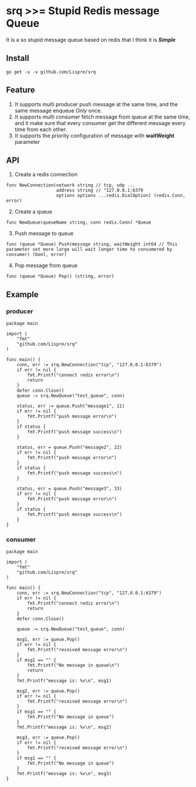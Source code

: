 # srq >>= Stupid Redis message Queue

It is a so stupid message queue based on redis that I think it is ***Simple***

## Install

```
go get -u -v github.com/Lispre/srq
```

## Feature

1. It supports multi producer push message at the same time, and the same message enqueue *Only* once.
2. It supports multi consumer fetch message from queue at the same time, and it make sure that every consumer get the different message every time from each other.
3. It supports the priority configuration of message with **waitWeight** parameter

## API

1. Create a redis connection
```
func NewConnection(network string // tcp, udp ...
                   address string // "127.0.0.1:6379
                   options options ...redis.DialOption) (redis.Conn, error)
```
2. Create a queue
```
func NewQueue(queueName string, conn redis.Conn) *Queue
```
3. Push message to queue
```
func (queue *Queue) Push(message string, waitWeight int64 // This parameter set more large will wait longer time to consumered by consumer) (bool, error)
```
4. Pop message from queue
```
func (queue *Queue) Pop() (string, error)
```
## Example

### producer

```
package main

import (
	"fmt"
	"github.com/Lispre/srq"
)

func main() {
	conn, err := srq.NewConnection("tcp", "127.0.0.1:6379")
	if err != nil {
		fmt.Printf("connect redis error\n")
		return
	}
	defer conn.Close()
	queue := srq.NewQueue("test_queue", conn)

	status, err := queue.Push("message1", 11)
	if err != nil {
		fmt.Printf("push message error\n")
	}
	if status {
		fmt.Printf("push message success\n")
	}

	status, err = queue.Push("message2", 22)
	if err != nil {
		fmt.Printf("push message error\n")
	}
	if status {
		fmt.Printf("push message success\n")
	}

	status, err = queue.Push("message3", 33)
	if err != nil {
		fmt.Printf("push message error\n")
	}
	if status {
		fmt.Printf("push message success\n")
	}
}
```

### consumer

```
package main

import (
    "fmt"
    "github.com/Lispre/srq"
)

func main() {
    conn, err := srq.NewConnection("tcp", "127.0.0.1:6379")
    if err != nil {
        fmt.Printf("connect redis error\n")
        return
    }
    defer conn.Close()
    
    queue := srq.NewQueue("test_queue", conn)
    
    msg1, err := queue.Pop()
    if err != nil {
        fmt.Printf("received message error\n")
    }
    if msg1 == "" {
        fmt.Printf("No message in queue\n")
        return
    }
    fmt.Printf("message is: %v\n", msg1)
    
    msg2, err := queue.Pop()
    if err != nil {
        fmt.Printf("received message error\n")
    }
    if msg1 == "" {
        fmt.Printf("No message in queue")
    }
    fmt.Printf("message is: %v\n", msg2)
    
    msg3, err := queue.Pop()
    if err != nil {
        fmt.Printf("received message error\n")
    }
    if msg1 == "" {
        fmt.Printf("No message in queue")
    }
    fmt.Printf("message is: %v\n", msg3)
}
```
